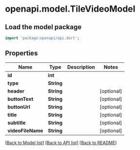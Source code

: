 # openapi.model.TileVideoModel

## Load the model package
```dart
import 'package:openapi/api.dart';
```

## Properties
Name | Type | Description | Notes
------------ | ------------- | ------------- | -------------
**id** | **int** |  | 
**type** | **String** |  | 
**header** | **String** |  | [optional] 
**buttonText** | **String** |  | [optional] 
**buttonUrl** | **String** |  | [optional] 
**title** | **String** |  | [optional] 
**subtitle** | **String** |  | [optional] 
**videoFileName** | **String** |  | [optional] 

[[Back to Model list]](../README.md#documentation-for-models) [[Back to API list]](../README.md#documentation-for-api-endpoints) [[Back to README]](../README.md)


